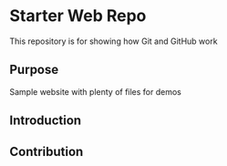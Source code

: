 # Starter Web Repo

This repository is for showing how Git and GitHub work

## Purpose

Sample website with plenty of files for demos

## Introduction

## Contribution